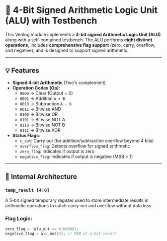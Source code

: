# 🧠 4-Bit Signed Arithmetic Logic Unit (ALU) with Testbench

This Verilog module implements a **4-bit signed Arithmetic Logic Unit (ALU)** along with a self-contained testbench. The ALU performs **eight distinct operations**, includes **comprehensive flag support** (zero, carry, overflow, and negative), and is designed to support signed arithmetic.

---

## 💡 Features

- **Signed 4-bit Arithmetic** (Two's complement)
- **Operation Codes (Op)**:
  - `0000` → Clear (Output = 0)
  - `0001` → Addition `A + B`
  - `0010` → Subtraction `A - B`
  - `0011` → Bitwise AND
  - `0100` → Bitwise OR
  - `0101` → Bitwise NOT A
  - `0110` → Bitwise NOT B
  - `0111` → Bitwise XOR
- **Status Flags**:
  - `c_out`: Carry out (for addition/subtraction overflow beyond 4 bits)
  - `overflow_flag`: Detects overflow for signed arithmetic
  - `zero_flag`: Indicates if output is zero
  - `negative_flag`: Indicates if output is negative (MSB = 1)

---

## 🔧 Internal Architecture

### `temp_result [4:0]`
A 5-bit signed temporary register used to store intermediate results in arithmetic operations to catch carry-out and overflow without data loss.

### Flag Logic:

```verilog
zero_flag = (alu_out == 4'b0000);
negative_flag = alu_out[3]; // MSB of 4-bit result
